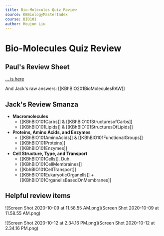 ```yaml
---
title: Bio-Molecules Quiz Review
source: KBBiologyMasterIndex
course: BIO101
author: Houjun Liu
---
```


# Bio-Molecules Quiz Review

## Paul's Review Sheet
[... is here](https://docs.google.com/document/d/1wGN3RNZCN-hkP2gJe2C7FHGZi_-YfCE6aJCZy-0N53s/edit)

And Jack's raw answers: [[KBhBIO201BioMoleculesRAW]]

## Jack's Review Smanza
- **Macromolecules**
	- [[KBhBIO101Carbs]] & [[KBhBIO101StructuresofCarbs]]
	- [[KBhBIO101Lipids]] & [[KBhBIO101StructuresOfLipids]]
- **Proteins, Amino Acids, and Enzymes**
	- [[KBhBIO101AminoAcids]] & [[KBhBIO101FunctionalGroups]]
	- [[KBhBIO101Proteins]]
	- [[KBhBIO101Enzymes]] 
- **Cell Structure, Type, and Transport**
	- [[KBhBIO101Cells]]. Duh.
	- [[KBhBIO101CellMembraines]]
	- [[KbhBIO101CellTransport]]
	- [[KBhBIO101EukaryoticOrganells]] + [[KBhBIO101OrganellsBasedOnMembranes]]

## Helpful review items

![Screen Shot 2020-10-09 at 11.58.55 AM.png](Screen Shot 2020-10-09 at 11.58.55 AM.png)

![Screen Shot 2020-10-12 at 2.34.16 PM.png](Screen Shot 2020-10-12 at 2.34.16 PM.png)
